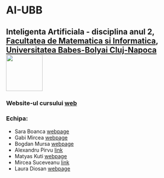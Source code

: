 # AI-UBB


## Inteligenta Artificiala - disciplina anul 2, [Facultatea de Matematica si Informatica](www.cs.ubbcluj.ro), [Universitatea Babes-Bolyai Cluj-Napoca](www.ubbcluj.ro) <img src="50info.png" width="100">

### Website-ul cursului [web](https://www.cs.ubbcluj.ro/~lauras/test/?page_id=1551)

### Echipa:

- Sara Boanca [webpage]()
- Gabi Mircea [webpage]()
- Bogdan Mursa [webpage](https://sites.google.com/view/mursa-bogdan/)
- Alexandru Pirvu [link](https://www.linkedin.com/in/alexandru-pirvu-7a8b4191/)
- Matyas Kuti [webpage]()
- Mircea Suceveanu [link]()
- Laura Diosan [webpage](https://www.cs.ubbcluj.ro/~lauras)

